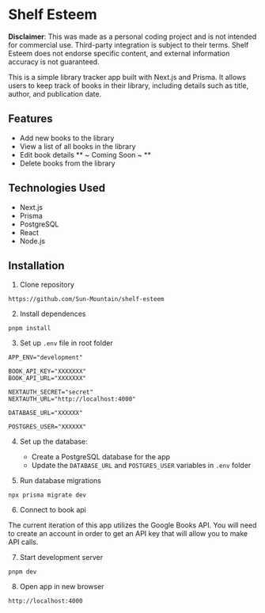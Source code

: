 # Shelf Esteem

**Disclaimer**: This was made as a personal coding project and is not intended for commercial use. Third-party integration is subject to their terms. Shelf Esteem does not endorse specific content, and external information accuracy is not guaranteed.

This is a simple library tracker app built with Next.js and Prisma. It allows users to keep track of books in their library, including details such as title, author, and publication date.

## Features
- Add new books to the library
- View a list of all books in the library
- Edit book details ** ~ Coming Soon ~ **
- Delete books from the library

## Technologies Used
- Next.js
- Prisma
- PostgreSQL
- React
- Node.js

## Installation
1. Clone repository
```
https://github.com/Sun-Mountain/shelf-esteem
```

2. Install dependences
```
pnpm install
```

3. Set up `.env` file in root folder
```
APP_ENV="development"

BOOK_API_KEY="XXXXXXX"
BOOK_API_URL="XXXXXXX"

NEXTAUTH_SECRET="secret"
NEXTAUTH_URL="http://localhost:4000"

DATABASE_URL="XXXXXX"

POSTGRES_USER="XXXXXX"
```

4. Set up the database:
    - Create a PostgreSQL database for the app
    - Update the `DATABASE_URL` and `POSTGRES_USER` variables in `.env` folder

5. Run database migrations
```
npx prisma migrate dev
```

6. Connect to book api

The current iteration of this app utilizes the Google Books API. You will need to create an account in order to get an API key that will allow you to make API calls.

7. Start development server
```
pnpm dev
```

8. Open app in new browser
```
http://localhost:4000
```